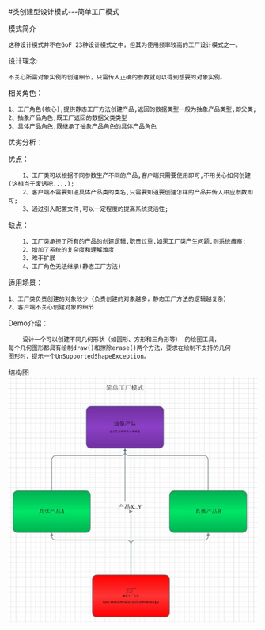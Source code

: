 #类创建型设计模式---简单工厂模式

模式简介

    这种设计模式并不在GoF 23种设计模式之中，但其为使用频率较高的工厂设计模式之一。

设计理念:

    不关心所需对象实例的创建细节，只需传入正确的参数就可以得到想要的对象实例。
    
相关角色：

    1、工厂角色(核心),提供静态工厂方法创建产品,返回的数据类型一般为抽象产品类型,即父类;
    2、抽象产品角色,既工厂返回的数据父类类型
    3、具体产品角色,既继承了抽象产品角色的具体产品角色

优劣分析：

优点：
    
        1、工厂类可以根据不同参数生产不同的产品,客户端只需要使用即可,不用关心如何创建(这相当于废话吧....);
        2、客户端不需要知道具体产品类的类名,只需要知道要创建怎样的产品并传入相应参数即可;
        3、通过引入配置文件,可以一定程度的提高系统灵活性;
缺点：
    
        1、工厂类承担了所有的产品的创建逻辑,职责过重,如果工厂类产生问题,则系统瘫痪;
        2、增加了系统的复杂度和理解难度
        3、难于扩展
        4、工厂角色无法继承(静态工厂方法)

适用场景：

    1、工厂类负责创建的对象较少（负责创建的对象越多，静态工厂方法的逻辑越复杂）
    2、客户端不关心创建对象的细节
    
Demo介绍：

        设计一个可以创建不同几何形状（如圆形、方形和三角形等） 的绘图工具，
    每个几何图形都具有绘制draw()和擦除erase()两个方法，要求在绘制不支持的几何
    图形时，提示一个UnSupportedShapeException。
 
结构图
![](/simplefactorypattern/src/main/static/structure.jpg)